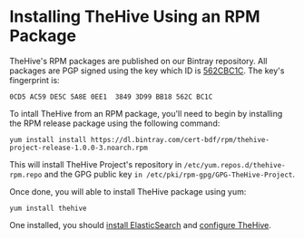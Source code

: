 # Installing TheHive Using an RPM Package

TheHive's RPM packages are published on our Bintray repository. All packages are PGP signed using the key which ID is [562CBC1C](/PGP-PUBLIC-KEY). The key's fingerprint is:

```0CD5 AC59 DE5C 5A8E 0EE1  3849 3D99 BB18 562C BC1C```

To intall TheHive from an RPM package, you'll need to begin by installing the RPM release package using the following command:
```
yum install install https://dl.bintray.com/cert-bdf/rpm/thehive-project-release-1.0.0-3.noarch.rpm
```
This will install TheHive Project's repository in `/etc/yum.repos.d/thehive-rpm.repo` and the GPG public key `in
/etc/pki/rpm-gpg/GPG-TheHive-Project`.
 
Once done, you will able to install TheHive package using yum:
```
yum install thehive
```

One installed, you should [install ElasticSearch](elasticsearch-guide.md) and [configure TheHive](../admin/configuration.md).
